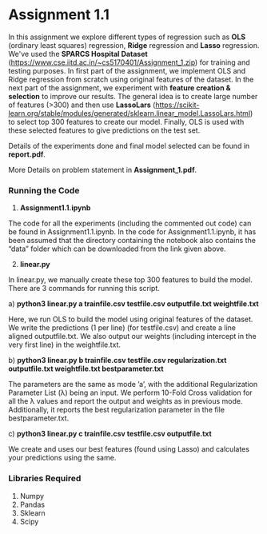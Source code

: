 # Assignment 1.1

In this assignment we explore different types of regression such as **OLS** (ordinary least squares) regression, **Ridge** regression and **Lasso** regression.
We've used the **SPARCS Hospital Dataset** (https://www.cse.iitd.ac.in/~cs5170401/Assignment_1.zip) for training and testing purposes. In first part of the assignment, we implement OLS and Ridge regression from scratch using original features of the dataset. In the next part of the assignment, we experiment with **feature creation & selection** to improve our results. The general idea is to create large number of features (>300) and then use **LassoLars** (https://scikit-learn.org/stable/modules/generated/sklearn.linear_model.LassoLars.html) to select top 300 features to create our model. Finally, OLS is used with these selected features to give predictions on the test set. 

Details of the experiments done and final model selected can be found in **report.pdf**.

More Details on problem statement in **Assignment_1.pdf**.

### Running the Code

1. **Assignment1.1.ipynb**

The code for all the experiments (including the commented out code) can be found in Assignment1.1.ipynb. In the code for Assignment1.1.ipynb, it has been assumed that the directory containing the 
notebook also contains the “data” folder which can be downloaded from the link given above.

2. **linear.py**

In linear.py, we manually create these top 300 features to build the model. There are 3 commands for running this script.

a) **python3 linear.py a trainfile.csv testfile.csv outputfile.txt weightfile.txt**

Here, we run OLS to build the model using original features of the dataset. We write the predictions (1 per line) (for testfile.csv) and create a line aligned outputfile.txt. We also output our weights (including intercept in the very first line) in the weightfile.txt.

b) **python3 linear.py b trainfile.csv testfile.csv regularization.txt outputfile.txt weightfile.txt bestparameter.txt**

The parameters are the same as mode ’a’, with the additional Regularization Parameter List (λ) being an input. We perform 10-Fold Cross validation for all the λ values and report the output and weights as in previous mode. Additionally, it reports the best regularization parameter in the file bestparameter.txt.

c) **python3 linear.py c trainfile.csv testfile.csv outputfile.txt**

We create and uses our best features (found using Lasso) and calculates your predictions using the same.

### Libraries Required

1. Numpy
2. Pandas
3. Sklearn
4. Scipy
